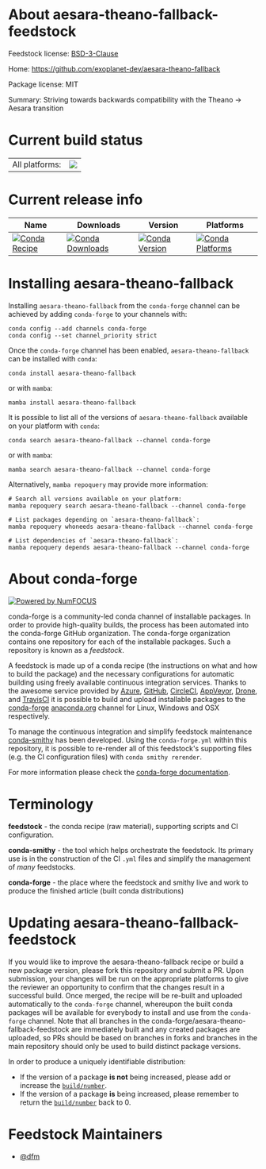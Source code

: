 About aesara-theano-fallback-feedstock
======================================

Feedstock license: [BSD-3-Clause](https://github.com/conda-forge/aesara-theano-fallback-feedstock/blob/main/LICENSE.txt)

Home: https://github.com/exoplanet-dev/aesara-theano-fallback

Package license: MIT

Summary: Striving towards backwards compatibility with the Theano -> Aesara transition

Current build status
====================


<table><tr><td>All platforms:</td>
    <td>
      <a href="https://dev.azure.com/conda-forge/feedstock-builds/_build/latest?definitionId=12181&branchName=main">
        <img src="https://dev.azure.com/conda-forge/feedstock-builds/_apis/build/status/aesara-theano-fallback-feedstock?branchName=main">
      </a>
    </td>
  </tr>
</table>

Current release info
====================

| Name | Downloads | Version | Platforms |
| --- | --- | --- | --- |
| [![Conda Recipe](https://img.shields.io/badge/recipe-aesara--theano--fallback-green.svg)](https://anaconda.org/conda-forge/aesara-theano-fallback) | [![Conda Downloads](https://img.shields.io/conda/dn/conda-forge/aesara-theano-fallback.svg)](https://anaconda.org/conda-forge/aesara-theano-fallback) | [![Conda Version](https://img.shields.io/conda/vn/conda-forge/aesara-theano-fallback.svg)](https://anaconda.org/conda-forge/aesara-theano-fallback) | [![Conda Platforms](https://img.shields.io/conda/pn/conda-forge/aesara-theano-fallback.svg)](https://anaconda.org/conda-forge/aesara-theano-fallback) |

Installing aesara-theano-fallback
=================================

Installing `aesara-theano-fallback` from the `conda-forge` channel can be achieved by adding `conda-forge` to your channels with:

```
conda config --add channels conda-forge
conda config --set channel_priority strict
```

Once the `conda-forge` channel has been enabled, `aesara-theano-fallback` can be installed with `conda`:

```
conda install aesara-theano-fallback
```

or with `mamba`:

```
mamba install aesara-theano-fallback
```

It is possible to list all of the versions of `aesara-theano-fallback` available on your platform with `conda`:

```
conda search aesara-theano-fallback --channel conda-forge
```

or with `mamba`:

```
mamba search aesara-theano-fallback --channel conda-forge
```

Alternatively, `mamba repoquery` may provide more information:

```
# Search all versions available on your platform:
mamba repoquery search aesara-theano-fallback --channel conda-forge

# List packages depending on `aesara-theano-fallback`:
mamba repoquery whoneeds aesara-theano-fallback --channel conda-forge

# List dependencies of `aesara-theano-fallback`:
mamba repoquery depends aesara-theano-fallback --channel conda-forge
```


About conda-forge
=================

[![Powered by
NumFOCUS](https://img.shields.io/badge/powered%20by-NumFOCUS-orange.svg?style=flat&colorA=E1523D&colorB=007D8A)](https://numfocus.org)

conda-forge is a community-led conda channel of installable packages.
In order to provide high-quality builds, the process has been automated into the
conda-forge GitHub organization. The conda-forge organization contains one repository
for each of the installable packages. Such a repository is known as a *feedstock*.

A feedstock is made up of a conda recipe (the instructions on what and how to build
the package) and the necessary configurations for automatic building using freely
available continuous integration services. Thanks to the awesome service provided by
[Azure](https://azure.microsoft.com/en-us/services/devops/), [GitHub](https://github.com/),
[CircleCI](https://circleci.com/), [AppVeyor](https://www.appveyor.com/),
[Drone](https://cloud.drone.io/welcome), and [TravisCI](https://travis-ci.com/)
it is possible to build and upload installable packages to the
[conda-forge](https://anaconda.org/conda-forge) [anaconda.org](https://anaconda.org/)
channel for Linux, Windows and OSX respectively.

To manage the continuous integration and simplify feedstock maintenance
[conda-smithy](https://github.com/conda-forge/conda-smithy) has been developed.
Using the ``conda-forge.yml`` within this repository, it is possible to re-render all of
this feedstock's supporting files (e.g. the CI configuration files) with ``conda smithy rerender``.

For more information please check the [conda-forge documentation](https://conda-forge.org/docs/).

Terminology
===========

**feedstock** - the conda recipe (raw material), supporting scripts and CI configuration.

**conda-smithy** - the tool which helps orchestrate the feedstock.
                   Its primary use is in the construction of the CI ``.yml`` files
                   and simplify the management of *many* feedstocks.

**conda-forge** - the place where the feedstock and smithy live and work to
                  produce the finished article (built conda distributions)


Updating aesara-theano-fallback-feedstock
=========================================

If you would like to improve the aesara-theano-fallback recipe or build a new
package version, please fork this repository and submit a PR. Upon submission,
your changes will be run on the appropriate platforms to give the reviewer an
opportunity to confirm that the changes result in a successful build. Once
merged, the recipe will be re-built and uploaded automatically to the
`conda-forge` channel, whereupon the built conda packages will be available for
everybody to install and use from the `conda-forge` channel.
Note that all branches in the conda-forge/aesara-theano-fallback-feedstock are
immediately built and any created packages are uploaded, so PRs should be based
on branches in forks and branches in the main repository should only be used to
build distinct package versions.

In order to produce a uniquely identifiable distribution:
 * If the version of a package **is not** being increased, please add or increase
   the [``build/number``](https://docs.conda.io/projects/conda-build/en/latest/resources/define-metadata.html#build-number-and-string).
 * If the version of a package **is** being increased, please remember to return
   the [``build/number``](https://docs.conda.io/projects/conda-build/en/latest/resources/define-metadata.html#build-number-and-string)
   back to 0.

Feedstock Maintainers
=====================

* [@dfm](https://github.com/dfm/)

